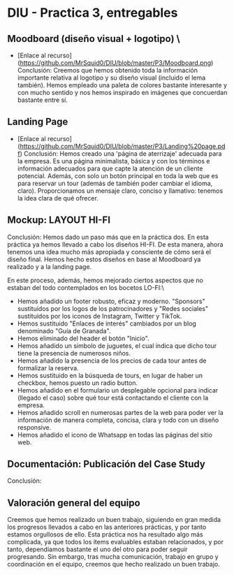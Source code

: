 # DIU - Practica 3, entregables

## Moodboard (diseño visual + logotipo) \
* [Enlace al recurso]\(https://github.com/MrSquid0/DIU/blob/master/P3/Moodboard.png)
Conclusión: Creemos que hemos obtenido toda la información importante relativa
al logotipo y su diseño visual (incluido el lema también). Hemos empleado una 
paleta de colores bastante interesante y con mucho sentido y nos hemos inspirado 
en imágenes que concuerdan bastante entre sí.

## Landing Page
* [Enlace al recurso]\(https://github.com/MrSquid0/DIU/blob/master/P3/Landing%20page.pdf)
Conclusión: Hemos creado una 'página de aterrizaje' adecuada para la empresa. Es una 
página minimalista, básica y con los términos e información adecuados para que capte 
la atención de un cliente potencial. Además, con solo un botón principal en toda la web 
que es para reservar un tour (además de también poder cambiar el idioma, claro).
Proporcionamos un mensaje claro, conciso y llamativo: tenemos la idea clara de qué ofrecer.


## Mockup: LAYOUT HI-FI
Conclusión: Hemos dado un paso más que en la práctica dos. En esta práctica ya hemos 
llevado a cabo los diseños HI-FI. De esta manera, ahora tenemos una idea mucho más 
apropiada y consciente de cómo será el diseño final. Hemos hecho estos diseños en base 
al Moodboard ya realizado y a la landing page. 

En este proceso, además, hemos mejorado ciertos aspectos que no estaban del todo 
contemplados en los bocetos LO-FI:\
- Hemos añadido un footer robusto, eficaz y moderno. "Sponsors" sustituidos por los logos de los 
patrocinadores y "Redes sociales" sustituidos por los iconos de Instagram, Twitter y TikTok.
- Hemos sustituido "Enlaces de interés" cambiados por un blog denominado "Guía de Granada".
- Hemos eliminado del header el botón "Inicio".
- Hemos añadido un símbolo de juguetes, el cual indica que dicho tour tiene la 
presencia de numerosos niños.
- Hemos añadido la presencia de los precios de cada tour antes de formalizar la reserva.
- Hemos sustituido en la búsqueda de tours, en lugar de haber un checkbox, hemos puesto un
radio button.
- Hemos añadido en el formulario un desplegable opcional para indicar (llegado el caso) sobre 
qué tour está contactando el cliente con la empresa.
- Hemos añadido scroll en numerosas partes de la web para poder ver la información de manera 
completa, concisa, clara y todo con un diseño responsive.
- Hemos añadido el icono de Whatsapp en todas las páginas del sitio web.


## Documentación: Publicación del Case Study
Conclusión:


## Valoración general del equipo
Creemos que hemos realizado un buen trabajo, siguiendo en gran medida los progresos llevados 
a cabo en las anteriores prácticas, y por tanto estamos orgullosos de ello. Esta práctica nos 
ha resultado algo más complicada, ya que todos los items evaluables estaban relacionados, y por 
tanto, dependíamos bastante el uno del otro para poder seguir progresando. Sin embargo, tras mucha 
comunicación, trabajo en grupo y coordinación en el equipo, creemos que hecho realizado un buen 
trabajo.
 
